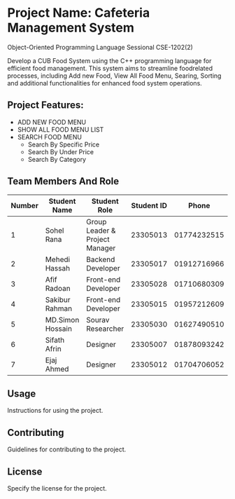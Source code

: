 # Project Name: Cafeteria Management System
Object-Oriented Programming Language Sessional CSE-1202(2)

Develop a CUB Food System using the C++ programming language for
efficient food management. This system aims to streamline foodrelated
processes, including Add new Food, View All Food Menu, Searing, Sorting
and additional functionalities for enhanced food system operations.

## Project Features:
- ADD NEW FOOD MENU
- SHOW ALL FOOD MENU LIST
- SEARCH FOOD MENU
    - Search By Specific Price
    - Search By Under Price
    - Search By Category

## Team Members And Role
| Number | Student Name      | Student Role                 | Student ID | Phone       |
|--------|-------------------|------------------------------|------------|-------------|
| 1      | Sohel Rana        | Group Leader & Project Manager | 23305013   | 01774232515 |
| 2      | Mehedi Hassah     | Backend Developer            | 23305017   | 01912716966 |
| 3      | Afif Radoan       | Front-end Developer          | 23305028   | 01710680309 |
| 4      | Sakibur Rahman    | Front-end Developer          | 23305015   | 01957212609 |
| 5      | MD.Simon Hossain  | Sourav Researcher            | 23305030   | 01627490510 |
| 6      | Sifath Afrin      | Designer                     | 23305007   | 01878093242 |
| 7      | Ejaj Ahmed        | Designer                     | 23305012   | 01704706052 |


## Usage
Instructions for using the project.

## Contributing
Guidelines for contributing to the project.

## License
Specify the license for the project.
